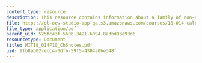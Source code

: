 ```yaml
---
content_type: resource
description: This resource contains information about a family of non-analytic functions.
file: https://ol-ocw-studio-app-qa.s3.amazonaws.com/courses/18-014-calculus-with-theory-fall-2010/9fb8ab02ecc40dfb59f54304a0be348f_MIT18_014F10_ChSnotes.pdf
file_type: application/pdf
parent_uid: 525fc43f-560b-3421-6094-8a3bd93e93d6
resourcetype: Document
title: MIT18_014F10_ChSnotes.pdf
uid: 9fb8ab02-ecc4-0dfb-59f5-4304a0be348f
---
```

